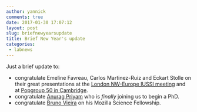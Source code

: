 ```yaml
---
author: yannick
comments: true
date: 2017-01-30 17:07:12
layout: post
slug: briefnewyearsupdate
title: Brief New Year's update
categories:
 - labnews
---
```


Just a brief update to:

  * congratulate Emeline Favreau, Carlos Martinez-Ruiz and Eckart Stolle on their great presentations at the [London NW-Europe IUSSI meeting](http://www.iussi.org/NWEurope/meetings.htm) and at [Popgroup 50 in Cambridge](http://populationgeneticsgroup.org.uk).
  * congratulate [Anurag Priyam](/team/priyam) who is *finally* joining us to begin a PhD.
  * congratulate [Bruno Vieira](/team/bmpvieira.html) on his Mozilla Science Fellowship.
